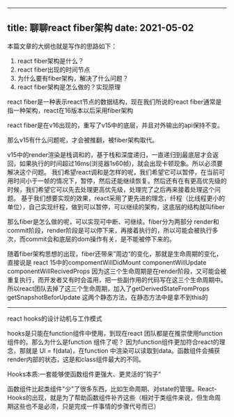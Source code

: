
---
title: 聊聊react fiber架构
date: 2021-05-02
---


本篇文章的大纲也就是写作的思路如下：
1. react fiber架构是什么？
2. react fiber出现的时间节点
3. 为什么要有fiber架构，解决了什么问题？
4. react fiber架构是怎么做的？实现原理

react fiber是一种表示react节点的数据结构，现在我们所说的react fiber通常是指一种架构，react在16版本以后采用fiber架构

react fiber是在v16出现的，重写了v15中的底层，并且对外输出的api保持不变。

那么v15有什么问题呢，才会被推翻，被fiber架构取代。

v15中的render渲染是栈调和的，基于栈和深度递归，一直递归到最底层才会返回，如果执行的时间超过16ms(浏览器1s60帧)，就会出现卡顿现象。所以必须要解决这个问题。
我们希望react调和是怎样的呢，我们希望它可以暂停，在当前可用时间小于一帧的情况下，暂停，然后还能继续恢复。然后还有在有更高优先级的时候，我们希望它可以先去处理更高优先级，处理完了之后再来接着处理这个问题。
基于我们想要实现的效果，react采用了更先进的理念，纤程（比线程更小的单位），自己实现纤程，做到可以暂停，可以继续的架构，这底层的结构就叫fiber

那么fiber是怎么做的呢，可以实现可中断、可继续。fiber分为两部分 render和commit阶段，render阶段是可以停下来，再接着执行的，所以可能会被执行多次，而commit会和底层的dom操作有关，是不能被停下来的。

随着fiber架构思想的出现，fiber还带来”周边“的变化，那就是生命周期的变化，直接说是 react 15中的compomentWillDidMount componentWillUpdate componentWillRecivedProps 因为这三个生命周期是在render阶段，又可能会被重复执行，而开发者又有时会滥用，把一些副作用的代码写在这三个生命周期中。
所以react团队去掉了这三个生命周期，加入了getDerivedStateFromProps getSnapshotBeforUpdate 这两个静态方法，在静态方法中是拿不到this的




---
react hooks的设计动机与工作模式

hooks是只能在function组件中使用，到现在react 团队都是在推崇使用function组件的。那么为什么是function 组件了呢？
因为function组件更加符合react的理念，那就是  UI = f(data)，在function 中渲染可以读取到data。函数组件会捕获render内部的状态，这是和class组件最大的不同。

Hooks本质:一套能够使函数组件更强大、更灵活的”钩子“

函数组件比起类组件"少"了很多东西，比如生命周期、对state的管理。React-Hooks的出现，就是为了帮助函数组件补齐这些（相对于类组件来说，但生命周期这些也不是必须，只是完成一件事情的步骤代号而已）

